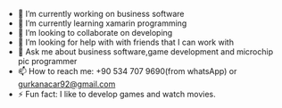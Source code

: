 
- 🔭 I’m currently working on business software
- 🌱 I’m currently learning xamarin programming
- 👯 I’m looking to collaborate on developing
- 🤔 I’m looking for help with with friends that I can work with
- 💬 Ask me about business software,game development and microchip pic programmer
- 📫 How to reach me: +90 534 707 9690(from whatsApp) or gurkanacar92@gmail.com
- ⚡ Fun fact: I like to develop games and watch movies.

